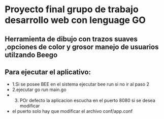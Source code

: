 Proyecto final grupo de trabajo desarrollo web con lenguage GO
===============================================================
Herramienta de dibujo con trazos suaves ,opciones de color y grosor manejo de usuarios utilzando Beego
----------------------------------------------------------------------------------------------------
Para ejecutar el aplicativo:
------------------------------------------------------------
+ 1.Si se posee BEE en el sistema ejecutar bee run si no ir al paso 2
+ 2.ejecutar go run main.go
+ 3. POr defecto la aplicacion escucha en el puerto 8080 si se desea modificar 
+ el puerto solo hay que modificar el archivo conf/app.conf
